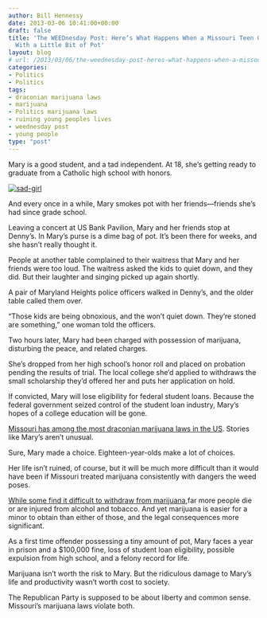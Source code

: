```yaml
---
author: Bill Hennessy
date: 2013-03-06 10:41:00+00:00
draft: false
title: 'The WEEDnesday Post: Here’s What Happens When a Missouri Teen Gets Caught
  With a Little Bit of Pot'
layout: blog
# url: /2013/03/06/the-weednesday-post-heres-what-happens-when-a-missouri-teen-gets-caught-with-a-little-bit-of-pot/
categories:
- Politics
- Politics
tags:
- draconian marijuana laws
- marijuana
- Politics marijuana laws
- ruining young peoples lives
- weednesday post
- young people
type: "post"
---
```


Mary is a good student, and a tad independent. At 18, she’s getting ready to graduate from a Catholic high school with honors.

[![sad-girl](https://hennessysview.com/wp-content/uploads/2013/03/sad-girl_thumb.jpg)
](https://hennessysview.com/wp-content/uploads/2013/03/sad-girl.jpg)

And every once in a while, Mary smokes pot with her friends—friends she’s had since grade school.

Leaving a concert at US Bank Pavilion, Mary and her friends stop at Denny’s. In Mary’s purse is a dime bag of pot. It’s been there for weeks, and she hasn’t really thought it.

People at another table complained to their waitress that Mary and her friends were too loud. The waitress asked the kids to quiet down, and they did. But their laughter and singing picked up again shortly.

A pair of Maryland Heights police officers walked in Denny’s, and the older table called them over.

“Those kids are being obnoxious, and the won’t quiet down. They’re stoned are something,” one woman told the officers.

Two hours later, Mary had been charged with possession of marijuana, disturbing the peace, and related charges.

She’s dropped from her high school’s honor roll and placed on probation pending the results of trial. The local college she’d applied to withdraws the small scholarship they’d offered her and puts her application on hold.

If convicted, Mary will lose eligibility for federal student loans. Because the federal government seized control of the student loan industry, Mary’s hopes of a college education will be gone.

[Missouri has among the most draconian marijuana laws in the US](https://www.mpp.org/states/missouri/). Stories like Mary’s aren’t unusual.

Sure, Mary made a choice. Eighteen-year-olds make a lot of choices.

Her life isn’t ruined, of course, but it will be much more difficult than it would have been if Missouri treated marijuana consistently with dangers the weed poses.

[While some find it difficult to withdraw from marijuana](https://www.withdrawal.net/learn/marijuana/),far more people die or are injured from alcohol and tobacco. And yet marijuana is easier for a minor to obtain than either of those, and the legal consequences more significant.

As a first time offender possessing a tiny amount of pot, Mary faces a year in prison and a $100,000 fine, loss of student loan eligibility, possible expulsion from high school, and a felony record for life.

Marijuana isn’t worth the risk to Mary. But the ridiculous damage to Mary’s life and productivity wasn’t worth cost to society.

The Republican Party is supposed to be about liberty and common sense. Missouri’s marijuana laws violate both.
